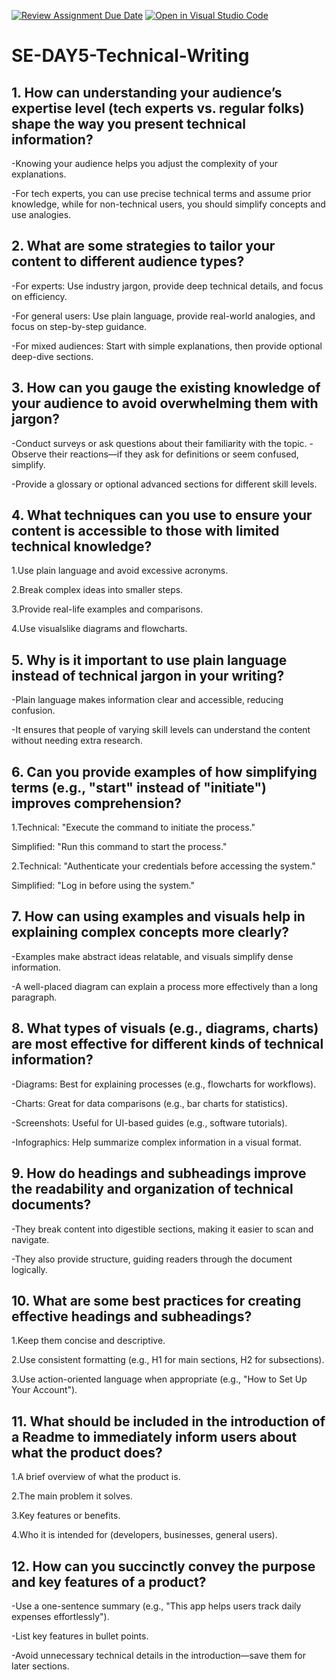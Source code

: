 [![Review Assignment Due Date](https://classroom.github.com/assets/deadline-readme-button-22041afd0340ce965d47ae6ef1cefeee28c7c493a6346c4f15d667ab976d596c.svg)](https://classroom.github.com/a/zsAR-pyY)
[![Open in Visual Studio Code](https://classroom.github.com/assets/open-in-vscode-2e0aaae1b6195c2367325f4f02e2d04e9abb55f0b24a779b69b11b9e10269abc.svg)](https://classroom.github.com/online_ide?assignment_repo_id=18445517&assignment_repo_type=AssignmentRepo)
# SE-DAY5-Technical-Writing
## 1. How can understanding your audience’s expertise level (tech experts vs. regular folks) shape the way you present technical information?
-Knowing your audience helps you adjust the complexity of your explanations.

-For tech experts, you can use precise technical terms and assume prior knowledge, while for non-technical users, you should simplify concepts and use analogies.

## 2. What are some strategies to tailor your content to different audience types?
-For experts: Use industry jargon, provide deep technical details, and focus on efficiency.

-For general users: Use plain language, provide real-world analogies, and focus on step-by-step guidance.

-For mixed audiences: Start with simple explanations, then provide optional deep-dive sections.

## 3. How can you gauge the existing knowledge of your audience to avoid overwhelming them with jargon?
-Conduct surveys or ask questions about their familiarity with the topic.
-Observe their reactions—if they ask for definitions or seem confused, simplify.

-Provide a glossary or optional advanced sections for different skill levels.

## 4. What techniques can you use to ensure your content is accessible to those with limited technical knowledge?
1.Use plain language and avoid excessive acronyms.

2.Break complex ideas into smaller steps.

3.Provide real-life examples and comparisons.

4.Use visualslike diagrams and flowcharts.

## 5. Why is it important to use plain language instead of technical jargon in your writing?
-Plain language makes information clear and accessible, reducing confusion. 

-It ensures that people of varying skill levels can understand the content without needing extra research.

## 6. Can you provide examples of how simplifying terms (e.g., "start" instead of "initiate") improves comprehension?
1.Technical: "Execute the command to initiate the process."

  Simplified: "Run this command to start the process."


2.Technical: "Authenticate your credentials before accessing the system."

  Simplified: "Log in before using the system."

## 7. How can using examples and visuals help in explaining complex concepts more clearly?
-Examples make abstract ideas relatable, and visuals simplify dense information. 

-A well-placed diagram can explain a process more effectively than a long paragraph.

## 8. What types of visuals (e.g., diagrams, charts) are most effective for different kinds of technical information?
-Diagrams: Best for explaining processes (e.g., flowcharts for workflows).

-Charts: Great for data comparisons (e.g., bar charts for statistics).

-Screenshots: Useful for UI-based guides (e.g., software tutorials).

-Infographics: Help summarize complex information in a visual format.

## 9. How do headings and subheadings improve the readability and organization of technical documents?
-They break content into digestible sections, making it easier to scan and navigate.

-They also provide structure, guiding readers through the document logically.

## 10. What are some best practices for creating effective headings and subheadings?
1.Keep them concise and descriptive.

2.Use consistent formatting (e.g., H1 for main sections, H2 for subsections).

3.Use action-oriented language when appropriate (e.g., "How to Set Up Your Account").

## 11. What should be included in the introduction of a Readme to immediately inform users about what the product does?
1.A brief overview of what the product is.

2.The main problem it solves.

3.Key features or benefits.

4.Who it is intended for (developers, businesses, general users).

## 12. How can you succinctly convey the purpose and key features of a product?
-Use a one-sentence summary (e.g., "This app helps users track daily expenses effortlessly").

-List key features in bullet points.

-Avoid unnecessary technical details in the introduction—save them for later sections.

